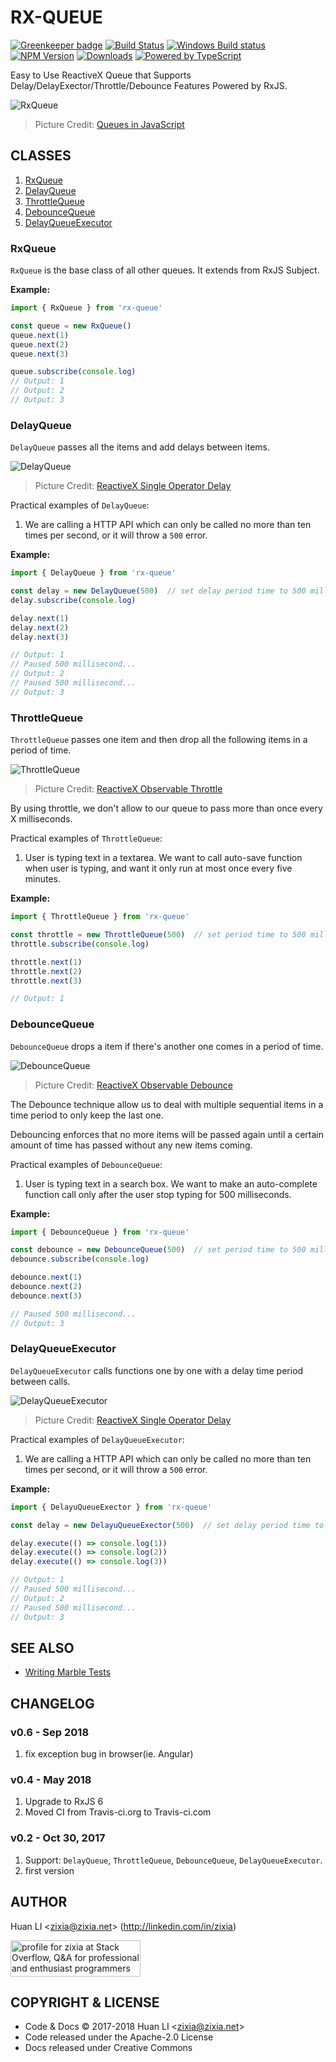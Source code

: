 # RX-QUEUE

[![Greenkeeper badge](https://badges.greenkeeper.io/huan/rx-queue.svg)](https://greenkeeper.io/)
[![Build Status](https://travis-ci.com/huan/rx-queue.svg?branch=master)](https://travis-ci.com/huan/rx-queue) [![Windows Build status](https://img.shields.io/appveyor/ci/zixia/rx-queue/master.svg?label=Windows)](https://ci.appveyor.com/project/zixia/rx-queue) [![NPM Version](https://badge.fury.io/js/rx-queue.svg)](https://badge.fury.io/js/rx-queue) [![Downloads](http://img.shields.io/npm/dm/rx-queue.svg?style=flat-square)](https://npmjs.org/package/rx-queue) [![Powered by TypeScript](https://img.shields.io/badge/Powered%20By-TypeScript-blue.svg)](https://www.typescriptlang.org/) 

Easy to Use ReactiveX Queue that Supports Delay/DelayExector/Throttle/Debounce Features Powered by RxJS.

![RxQueue](https://huan.github.io/rx-queue/images/queue.png)
> Picture Credit: [Queues in JavaScript](https://www.kirupa.com/html5/queues_in_javascript.htm)

## CLASSES

1. <a href='#rxqueue'>RxQueue</a>
1. <a href='#delayqueue'>DelayQueue</a>
1. <a href='#throttlequeue'>ThrottleQueue</a>
1. <a href='#debouncequeue'>DebounceQueue</a>
1. <a href='#DelayQueueExecutor'>DelayQueueExecutor</a>

### RxQueue

`RxQueue` is the base class of all other queues. It extends from RxJS Subject.

**Example:**

```ts
import { RxQueue } from 'rx-queue'

const queue = new RxQueue()
queue.next(1)
queue.next(2)
queue.next(3)

queue.subscribe(console.log)
// Output: 1
// Output: 2
// Output: 3
```

### DelayQueue

`DelayQueue` passes all the items and add delays between items.

![DelayQueue](https://huan.github.io/rx-queue/images/delay.png)
> Picture Credit: [ReactiveX Single Operator Delay](http://reactivex.io/documentation/single.html)

Practical examples of `DelayQueue`:

1. We are calling a HTTP API which can only be called no more than ten times per second, or it will throw a `500` error.

**Example:**

```ts
import { DelayQueue } from 'rx-queue'

const delay = new DelayQueue(500)  // set delay period time to 500 milliseconds
delay.subscribe(console.log)

delay.next(1)
delay.next(2)
delay.next(3)

// Output: 1
// Paused 500 millisecond...
// Output: 2
// Paused 500 millisecond...
// Output: 3
```

### ThrottleQueue

`ThrottleQueue` passes one item and then drop all the following items in a period of time.

![ThrottleQueue](https://huan.github.io/rx-queue/images/throttle.png)
> Picture Credit: [ReactiveX Observable Throttle](http://reactivex.io/rxjs/class/es6/Observable.js~Observable.html#instance-method-throttle)

By using throttle, we don't allow to our queue to pass more than once every X milliseconds.

Practical examples of `ThrottleQueue`:
1. User is typing text in a textarea. We want to call auto-save function when user is typing, and want it only run at most once every five minutes.

**Example:**

```ts
import { ThrottleQueue } from 'rx-queue'

const throttle = new ThrottleQueue(500)  // set period time to 500 milliseconds
throttle.subscribe(console.log)

throttle.next(1)
throttle.next(2)
throttle.next(3)

// Output: 1
```

### DebounceQueue

`DebounceQueue` drops a item if there's another one comes in a period of time.

![DebounceQueue](https://huan.github.io/rx-queue/images/debounce.png)
> Picture Credit: [ReactiveX Observable Debounce](http://reactivex.io/documentation/operators/debounce.html)

The Debounce technique allow us to deal with multiple sequential items in a time period to only keep the last one.

Debouncing enforces that no more items will be passed again until a certain amount of time has passed without any new items coming.

Practical examples of `DebounceQueue`:
1. User is typing text in a search box. We want to make an auto-complete function call only after the user stop typing for 500 milliseconds.

**Example:**

```ts
import { DebounceQueue } from 'rx-queue'

const debounce = new DebounceQueue(500)  // set period time to 500 milliseconds
debounce.subscribe(console.log)

debounce.next(1)
debounce.next(2)
debounce.next(3)

// Paused 500 millisecond...
// Output: 3
```

### DelayQueueExecutor

`DelayQueueExecutor` calls functions one by one with a delay time period between calls.

![DelayQueueExecutor](https://huan.github.io/rx-queue/images/delay.png)
> Picture Credit: [ReactiveX Single Operator Delay](http://reactivex.io/documentation/single.html)

Practical examples of `DelayQueueExecutor`:

1. We are calling a HTTP API which can only be called no more than ten times per second, or it will throw a `500` error.

**Example:**

```ts
import { DelayuQueueExector } from 'rx-queue'

const delay = new DelayuQueueExector(500)  // set delay period time to 500 milliseconds

delay.execute(() => console.log(1))
delay.execute(() => console.log(2))
delay.execute(() => console.log(3))

// Output: 1
// Paused 500 millisecond...
// Output: 2
// Paused 500 millisecond...
// Output: 3
```

## SEE ALSO

* [Writing Marble Tests](https://github.com/ReactiveX/rxjs/blob/master/doc/writing-marble-tests.md)

## CHANGELOG

### v0.6 - Sep 2018

1. fix exception bug in browser(ie. Angular)

### v0.4 - May 2018

1. Upgrade to RxJS 6
1. Moved CI from Travis-ci.org  to Travis-ci.com

### v0.2 - Oct 30, 2017

1. Support: `DelayQueue`, `ThrottleQueue`, `DebounceQueue`, `DelayQueueExecutor`.
1. first version

## AUTHOR

Huan LI \<zixia@zixia.net\> (http://linkedin.com/in/zixia)

<a href="http://stackoverflow.com/users/1123955/zixia">
  <img src="http://stackoverflow.com/users/flair/1123955.png" width="208" height="58" alt="profile for zixia at Stack Overflow, Q&amp;A for professional and enthusiast programmers" title="profile for zixia at Stack Overflow, Q&amp;A for professional and enthusiast programmers">
</a>

## COPYRIGHT & LICENSE

* Code & Docs © 2017-2018 Huan LI \<zixia@zixia.net\>
* Code released under the Apache-2.0 License
* Docs released under Creative Commons
